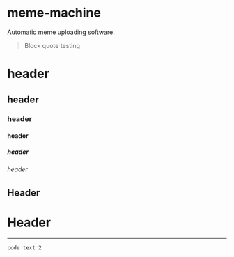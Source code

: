 # meme-machine
Automatic meme uploading software.
>Block quote testing


# header
## header
### header
#### header
##### header
###### header

Header
------------
Header
============

------------

`code text 2`

